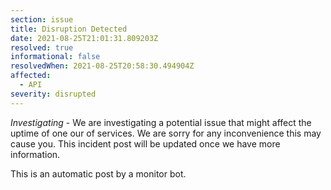 ```yaml
---
section: issue
title: Disruption Detected
date: 2021-08-25T21:01:31.809203Z
resolved: true
informational: false
resolvedWhen: 2021-08-25T20:58:30.494904Z
affected:
  - API
severity: disrupted
---
```

*Investigating* - We are investigating a potential issue that might affect the uptime of one our of services. We are sorry for any inconvenience this may cause you. This incident post will be updated once we have more information.

This is an automatic post by a monitor bot.
        